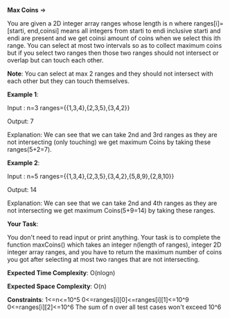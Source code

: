 **Max Coins** =>

You are given a 2D integer array ranges whose length is n where ranges[i]=[starti, end,coinsi] means all integers from starti to endi inclusive starti and endi are present and we get coinsi amount of coins when we select this ith range. You can select at most two intervals so as to collect maximum coins but if you select two ranges then those two ranges should not intersect or overlap but can touch each other.

**Note**: You can select at max 2 ranges and they should not intersect with each other but they can touch themselves.

**Example 1**:

Input : n=3 ranges={{1,3,4},{2,3,5},{3,4,2}} 

Output: 7 

Explanation: We can see that we can take 2nd and 3rd ranges as they are not intersecting (only touching) we get maximum Coins by taking these ranges(5+2=7). 

**Example 2**:

Input : n=5 ranges={{1,3,4},{2,3,5},{3,4,2},{5,8,9},{2,8,10}} 

Output: 14 

Explanation: We can see that we can take 2nd and 4th ranges as they are not intersecting we get maximum Coins(5+9=14) by taking these ranges. 

**Your Task**: 

You don't need to read input or print anything. Your task is to complete the function maxCoins() which takes an integer n(length of ranges), integer 2D integer array ranges, and you have to return the maximum number of coins you got after selecting at most two ranges that are not intersecting.

**Expected Time Complexity**: O(nlogn) 

**Expected Space Complexity**: O(n)

**Constraints**: 1<=n<=10^5 0<=ranges[i][0]<=ranges[i][1]<=10^9 0<=ranges[i][2]<=10^6 The sum of n over all test cases won't exceed 10^6